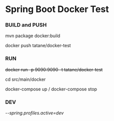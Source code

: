 # Spring Boot Docker Test

### BUILD and PUSH

mvn package docker:build

docker push tatane/docker-test

### RUN

~~docker run -p 9090:9090 -t tatane/docker-test~~

cd src/main/docker

docker-compose up / docker-compose stop

### DEV
*--spring.profiles.active=dev*